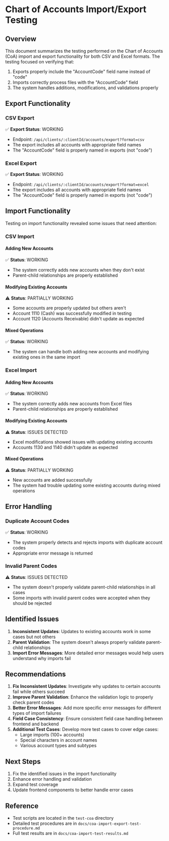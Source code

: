 # Chart of Accounts Import/Export Testing

## Overview

This document summarizes the testing performed on the Chart of Accounts (CoA) import and export functionality for both CSV and Excel formats. The testing focused on verifying that:

1. Exports properly include the "AccountCode" field name instead of "code"
2. Imports correctly process files with the "AccountCode" field
3. The system handles additions, modifications, and validations properly

## Export Functionality

### CSV Export

✅ **Export Status**: WORKING
- Endpoint: `/api/clients/:clientId/accounts/export?format=csv`
- The export includes all accounts with appropriate field names
- The "AccountCode" field is properly named in exports (not "code")

### Excel Export

✅ **Export Status**: WORKING
- Endpoint: `/api/clients/:clientId/accounts/export?format=excel`
- The export includes all accounts with appropriate field names
- The "AccountCode" field is properly named in exports (not "code")

## Import Functionality

Testing on import functionality revealed some issues that need attention:

### CSV Import

#### Adding New Accounts
✅ **Status**: WORKING
- The system correctly adds new accounts when they don't exist
- Parent-child relationships are properly established

#### Modifying Existing Accounts
⚠️ **Status**: PARTIALLY WORKING
- Some accounts are properly updated but others aren't
- Account 1110 (Cash) was successfully modified in testing
- Account 1120 (Accounts Receivable) didn't update as expected

#### Mixed Operations
✅ **Status**: WORKING
- The system can handle both adding new accounts and modifying existing ones in the same import

### Excel Import

#### Adding New Accounts
✅ **Status**: WORKING
- The system correctly adds new accounts from Excel files
- Parent-child relationships are properly established

#### Modifying Existing Accounts
⚠️ **Status**: ISSUES DETECTED
- Excel modifications showed issues with updating existing accounts
- Accounts 1130 and 1140 didn't update as expected

#### Mixed Operations
⚠️ **Status**: PARTIALLY WORKING
- New accounts are added successfully
- The system had trouble updating some existing accounts during mixed operations

## Error Handling

### Duplicate Account Codes
✅ **Status**: WORKING
- The system properly detects and rejects imports with duplicate account codes
- Appropriate error message is returned

### Invalid Parent Codes
⚠️ **Status**: ISSUES DETECTED
- The system doesn't properly validate parent-child relationships in all cases
- Some imports with invalid parent codes were accepted when they should be rejected

## Identified Issues

1. **Inconsistent Updates**: Updates to existing accounts work in some cases but not others
2. **Parent Validation**: The system doesn't always properly validate parent-child relationships
3. **Import Error Messages**: More detailed error messages would help users understand why imports fail

## Recommendations

1. **Fix Inconsistent Updates**: Investigate why updates to certain accounts fail while others succeed
2. **Improve Parent Validation**: Enhance the validation logic to properly check parent codes
3. **Better Error Messages**: Add more specific error messages for different types of import failures
4. **Field Case Consistency**: Ensure consistent field case handling between frontend and backend
5. **Additional Test Cases**: Develop more test cases to cover edge cases:
   - Large imports (100+ accounts)
   - Special characters in account names
   - Various account types and subtypes

## Next Steps

1. Fix the identified issues in the import functionality
2. Enhance error handling and validation
3. Expand test coverage
4. Update frontend components to better handle error cases

## Reference

- Test scripts are located in the `test-coa` directory
- Detailed test procedures are in `docs/coa-import-export-test-procedure.md`
- Full test results are in `docs/coa-import-test-results.md`
